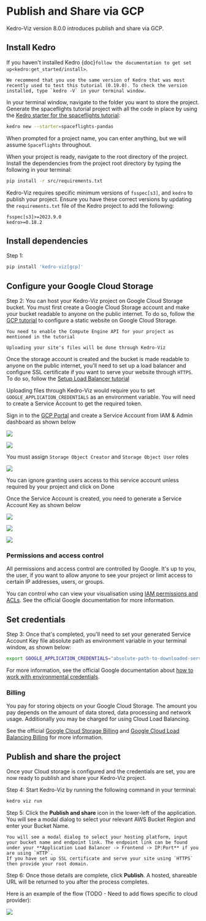 # Publish and Share via GCP
Kedro-Viz version 8.0.0 introduces publish and share via GCP.

## Install Kedro
If you haven't installed Kedro {doc}`follow the documentation to get set up<kedro:get_started/install>`. 

```{important}
We recommend that you use the same version of Kedro that was most recently used to test this tutorial (0.19.0). To check the version installed, type `kedro -V` in your terminal window.
```

In your terminal window, navigate to the folder you want to store the project. Generate the spaceflights tutorial project with all the code in place by using the [Kedro starter for the spaceflights tutorial](https://github.com/kedro-org/kedro-starters/tree/main/spaceflights-pandas):


```bash
kedro new --starter=spaceflights-pandas
```

When prompted for a project name, you can enter anything, but we will assume `Spaceflights` throughout.

When your project is ready, navigate to the root directory of the project. Install the dependencies from the project root directory by typing the following in your terminal:

```bash
pip install -r src/requirements.txt
```

Kedro-Viz requires specific minimum versions of `fsspec[s3]`, and `kedro` to publish your project. Ensure you have these correct versions by updating the `requirements.txt` file of the Kedro project to add the following:

```text
fsspec[s3]>=2023.9.0
kedro>=0.18.2
```

## Install dependencies
Step 1: 

```bash
pip install 'kedro-viz[gcp]'
```

## Configure your Google Cloud Storage

Step 2: You can host your Kedro-Viz project on Google Cloud Storage bucket. You must first create a Google Cloud Storage account and make your bucket readable to anyone on the public internet. To do so, follow the [GCP tutorial](https://cloud.google.com/storage/docs/hosting-static-website) to configure a static website on Google Cloud Storage.

```{important}
You need to enable the Compute Engine API for your project as mentioned in the tutorial
```

```{note}
Uploading your site's files will be done through Kedro-Viz
```

Once the storage account is created and the bucket is made readable to anyone on the public internet, you'll need to set up a load balancer and configure SSL certificate if you want to serve your website through `HTTPS`. To do so, follow the [Setup Load Balancer tutorial](https://cloud.google.com/storage/docs/hosting-static-website#lb-ssl)

Uploading files through Kedro-Viz would require you to set `GOOGLE_APPLICATION_CREDENTIALS` as an environment variable. You will need to create a Service Account to get the required token. 

Sign in to the [GCP Portal](https://console.cloud.google.com/) and create a Service Account from IAM & Admin dashboard as shown below

![](./images/gcp_sa.png)

![](./images/gcp_sa_details.png)

You must assign `Storage Object Creator` and `Storage Object User` roles

![](./images/gcp_sa_roles.png)

You can ignore granting users access to this service account unless required by your project and click on Done

Once the Service Account is created, you need to generate a Service Account Key as shown below

![](./images/gcp_sa_keys.png)

![](./images/gcp_sa_key_download.png)

![](./images/gcp_sa_key_confirm.png)

### Permissions and access control

All permissions and access control are controlled by Google. It's up to you, the user, if you want to allow anyone to see your project or limit access to certain IP addresses, users, or groups.

You can control who can view your visualisation using [IAM permissions and ACLs](https://cloud.google.com/storage/docs/access-control#using_permissions_with_acls). See the official Google documentation for more information.

## Set credentials

Step 3: Once that's completed, you'll need to set your generated Service Account Key file absolute path as environment variable in your terminal window, as shown below:

```bash
export GOOGLE_APPLICATION_CREDENTIALS="absolute-path-to-downloaded-service-account-key-file"
```

For more information, see the official Google documentation about [how to work with environmental credentials](https://cloud.google.com/composer/docs/how-to/managing/environment-variables).


### Billing

You pay for storing objects on your Google Cloud Storage. The amount you pay depends on the amount of data stored, data processing and network usage. Additionally you may be charged for using Cloud Load Balancing.

See the official [Google Cloud Storage Billing](https://cloud.google.com/storage/pricing) and [Google Cloud Load Balancing Billing](https://cloud.google.com/vpc/network-pricing#lb) for more information.

## Publish and share the project

Once your Cloud storage is configured and the credentials are set, you are now ready to publish and share your Kedro-Viz project. 

Step 4: Start Kedro-Viz by running the following command in your terminal:

```bash
kedro viz run
```

Step 5: Click the **Publish and share** icon in the lower-left of the application. You will see a modal dialog to select your relevant AWS Bucket Region and enter your Bucket Name.

```{note}
You will see a modal dialog to select your hosting platform, input your bucket name and endpoint link. The endpoint link can be found under your **Application Load Balancer -> Frontend -> IP:Port** if you are using `HTTP`. 
If you have set up SSL certificate and serve your site using `HTTPS` then provide your root domain.
```

Step 6: Once those details are complete, click **Publish**. A hosted, shareable URL will be returned to you after the process completes.

Here is an example of the flow (TODO - Need to add flows specific to cloud provider):

![](./images/kedro-publish-share.gif)
